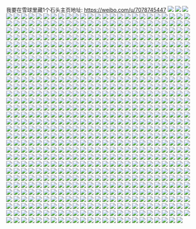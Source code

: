 我要在雪球里藏1个石头主页地址: https://weibo.com/u/7078745447 
![](https://wx4.sinaimg.cn/mw2000/007J3H3Fgy1h8yrvw733pj31sc2dskjm.jpg) 
![](https://wx4.sinaimg.cn/mw2000/007J3H3Fgy1h8yrs19e0zj32dc35sb2e.jpg) 
![](https://wx4.sinaimg.cn/mw2000/007J3H3Fgy1h8yrwbn3plj32dc35se87.jpg) 
![](https://wx4.sinaimg.cn/mw2000/007J3H3Fgy1h8yrrc5613j32dc35su0z.jpg) 
![](https://wx4.sinaimg.cn/mw2000/007J3H3Fgy1h8yrrirxsfj32dc35s4qt.jpg) 
![](https://wx4.sinaimg.cn/mw2000/007J3H3Fgy1h8yrs73zrrj32dc35re84.jpg) 
![](https://wx4.sinaimg.cn/mw2000/007J3H3Fgy1h8yrrqns0oj32dc35s7wn.jpg) 
![](https://wx4.sinaimg.cn/mw2000/007J3H3Fgy1h8yrw4fjinj32dc35sb2e.jpg) 
![](https://wx4.sinaimg.cn/mw2000/007J3H3Fgy1h8yrwkurgyj32dc35se85.jpg) 
![](https://wx4.sinaimg.cn/mw2000/007J3H3Fgy1h8x9v9l5jpj31rp34wb2c.jpg) 
![](https://wx4.sinaimg.cn/mw2000/007J3H3Fgy1h8x9vvjo47j32dc35sx6s.jpg) 
![](https://wx4.sinaimg.cn/mw2000/007J3H3Fgy1h8x9vf300lj31q72bnkjl.jpg) 
![](https://wx4.sinaimg.cn/mw2000/007J3H3Fgy1h8x9xao65rj324z2zs4qp.jpg) 
![](https://wx4.sinaimg.cn/mw2000/007J3H3Fgy1h8x9vz8ubhj30uf14kk2e.jpg) 
![](https://wx4.sinaimg.cn/mw2000/007J3H3Fgy1h8x9vd8eb6j32cl35shdv.jpg) 
![](https://wx4.sinaimg.cn/mw2000/007J3H3Fgy1h8x9vwz30hj31el0sg119.jpg) 
![](https://wx4.sinaimg.cn/mw2000/007J3H3Fgy1h8x9v2t6wsj32dc35su10.jpg) 
![](https://wx4.sinaimg.cn/mw2000/007J3H3Fgy1h8x9um4eytj32c0340e82.jpg) 
![](https://wx4.sinaimg.cn/mw2000/007J3H3Fgy1h8x9w73cquj38f02xbkjs.jpg) 
![](https://wx4.sinaimg.cn/mw2000/007J3H3Fgy1h8wpdd60h9j30uz0n7doa.jpg) 
![](https://wx4.sinaimg.cn/mw2000/007J3H3Fgy1h8t9bgrk15j30ka0sg7bn.jpg) 
![](https://wx4.sinaimg.cn/mw2000/007J3H3Fgy1h8qym4ysikj32c033z4qq.jpg) 
![](https://wx4.sinaimg.cn/mw2000/007J3H3Fgy1h8qyriq6a5j32cw1rob29.jpg) 
![](https://wx4.sinaimg.cn/mw2000/007J3H3Fgy1h8qyn82g2jj33402c0kjm.jpg) 
![](https://wx4.sinaimg.cn/mw2000/007J3H3Fgy1h8qyq0amgoj32c03407wj.jpg) 
![](https://wx4.sinaimg.cn/mw2000/007J3H3Fgy1h8qgf8464uj31400u0n5q.jpg) 
![](https://wx4.sinaimg.cn/mw2000/007J3H3Fgy1h8pop0fgprj30u0140gsk.jpg) 
![](https://wx4.sinaimg.cn/mw2000/007J3H3Fgy1h8popu9ui3j308k07ddfy.jpg) 
![](https://wx4.sinaimg.cn/mw2000/007J3H3Fgy1h8mhwvyjwnj32ck34q4qr.jpg) 
![](https://wx4.sinaimg.cn/mw2000/007J3H3Fgy1h8mhx7plxdj32c0340e84.jpg) 
![](https://wx4.sinaimg.cn/mw2000/007J3H3Fgy1h8mhwxk43vj31q12aq4qq.jpg) 
![](https://wx4.sinaimg.cn/mw2000/007J3H3Fgy1h8mhxysqksj311c1ds7ni.jpg) 
![](https://wx4.sinaimg.cn/mw2000/007J3H3Fgy1h8mhx32fdrj32c03401l0.jpg) 
![](https://wx4.sinaimg.cn/mw2000/007J3H3Fgy1h8mhxx4u3oj32dc1u9u0y.jpg) 
![](https://wx4.sinaimg.cn/mw2000/007J3H3Fgy1h8mhxdtwwjj31sc2dshdt.jpg) 
![](https://wx4.sinaimg.cn/mw2000/007J3H3Fgy1h8mhxxqr5cj30mz0uotej.jpg) 
![](https://wx4.sinaimg.cn/mw2000/007J3H3Fgy1h8mhxu8x70j32dc1oyx6p.jpg) 
![](https://wx4.sinaimg.cn/mw2000/007J3H3Fgy1h8mhxztbjuj32c0340u0x.jpg) 
![](https://wx4.sinaimg.cn/mw2000/007J3H3Fgy1h8mhy3eh1oj32c02eub2a.jpg) 
![](https://wx4.sinaimg.cn/mw2000/007J3H3Fgy1h8mhxkomglj32c0340b2b.jpg) 
![](https://wx4.sinaimg.cn/mw2000/007J3H3Fgy1h8mhy20ybmj32c0340hdu.jpg) 
![](https://wx4.sinaimg.cn/mw2000/007J3H3Fgy1h8mhxskzw3j32c03407wl.jpg) 
![](https://wx4.sinaimg.cn/mw2000/007J3H3Fgy1h8mhy0fhy0j30to0ui4bz.jpg) 
![](https://wx4.sinaimg.cn/mw2000/007J3H3Fgy1h8mhwub5c8j30t00lrwib.jpg) 
![](https://wx4.sinaimg.cn/mw2000/007J3H3Fgy1h8mi035xboj33402ncu15.jpg) 
![](https://wx4.sinaimg.cn/mw2000/007J3H3Fgy1h8mi04isg3j30tu0mdnap.jpg) 
![](https://wx4.sinaimg.cn/mw2000/007J3H3Fgy1h8fihofeckj30sg3zxka5.jpg) 
![](https://wx4.sinaimg.cn/mw2000/007J3H3Fgy1h8fihp6j6jj30sg3jxtqd.jpg) 
![](https://wx4.sinaimg.cn/mw2000/007J3H3Fgy1h8fihq2yzxj30sg3zx7ox.jpg) 
![](https://wx4.sinaimg.cn/mw2000/007J3H3Fgy1h8fihqp2zfj30sg3zxngq.jpg) 
![](https://wx4.sinaimg.cn/mw2000/007J3H3Fgy1h8fihrdg1mj30sg3zxars.jpg) 
![](https://wx4.sinaimg.cn/mw2000/007J3H3Fgy1h8fihrzsi1j30sg3zx7nt.jpg) 
![](https://wx4.sinaimg.cn/mw2000/007J3H3Fgy1h8fihsmnq2j30sg3zx7m8.jpg) 
![](https://wx4.sinaimg.cn/mw2000/007J3H3Fgy1h8fihtb8j6j30sg3zx4ex.jpg) 
![](https://wx4.sinaimg.cn/mw2000/007J3H3Fgy1h8fihu35x0j30sg3zx7ls.jpg) 
![](https://wx4.sinaimg.cn/mw2000/007J3H3Fgy1h8fihv4t4mj30sg3zxkaw.jpg) 
![](https://wx4.sinaimg.cn/mw2000/007J3H3Fgy1h8fihwj4xrj30sg3zxqm7.jpg) 
![](https://wx4.sinaimg.cn/mw2000/007J3H3Fgy1h8fihno1zoj30sg3ojk6t.jpg) 
![](https://wx4.sinaimg.cn/mw2000/007J3H3Fgy1h8fihx6wyfj30sg3zxdxg.jpg) 
![](https://wx4.sinaimg.cn/mw2000/007J3H3Fgy1h8fihy0n9kj30sg3zxwy9.jpg) 
![](https://wx4.sinaimg.cn/mw2000/007J3H3Fgy1h8fihyliobj30sg3jx4fn.jpg) 
![](https://wx4.sinaimg.cn/mw2000/007J3H3Fgy1h88hpzaw0lj31460u0ajh.jpg) 
![](https://wx4.sinaimg.cn/mw2000/007J3H3Fgy1h88hq2bc1uj313g0u00yd.jpg) 
![](https://wx4.sinaimg.cn/mw2000/007J3H3Fgy1h88hpzt2urj31410u00wf.jpg) 
![](https://wx4.sinaimg.cn/mw2000/007J3H3Fgy1h88hq1i2ilj31400u0n43.jpg) 
![](https://wx4.sinaimg.cn/mw2000/007J3H3Fgy1h88hpyhjbkj30u0140n2y.jpg) 
![](https://wx4.sinaimg.cn/mw2000/007J3H3Fgy1h88hq0ps3bj30u0140ajb.jpg) 
![](https://wx4.sinaimg.cn/mw2000/007J3H3Fgy1h88hq1yexmj30u0140gu4.jpg) 
![](https://wx4.sinaimg.cn/mw2000/007J3H3Fgy1h88hq2si2vj30u00u07a8.jpg) 
![](https://wx4.sinaimg.cn/mw2000/007J3H3Fgy1h88hq3np1bj30iw0qgju0.jpg) 
![](https://wx4.sinaimg.cn/mw2000/007J3H3Fgy1h88hq4pwmyj31400u0qd1.jpg) 
![](https://wx4.sinaimg.cn/mw2000/007J3H3Fgy1h88hq8jnefj30u0142gr2.jpg) 
![](https://wx4.sinaimg.cn/mw2000/007J3H3Fgy1h88hq15a88j30u00u8afz.jpg) 
![](https://wx4.sinaimg.cn/mw2000/007J3H3Fgy1h85uuavx63j30n00gfaen.jpg) 
![](https://wx4.sinaimg.cn/mw2000/007J3H3Fgy1h85uuef20pj30u4145wpp.jpg) 
![](https://wx4.sinaimg.cn/mw2000/007J3H3Fgy1h85uwbtvuxj30n01dstlc.jpg) 
![](https://wx4.sinaimg.cn/mw2000/007J3H3Fgy1h7zcjbuq2dj31400u0k1w.jpg) 
![](https://wx4.sinaimg.cn/mw2000/007J3H3Fgy1h7zcjcka53j31400u07e8.jpg) 
![](https://wx4.sinaimg.cn/mw2000/007J3H3Fgy1h7zcj61wbkj31400u0k26.jpg) 
![](https://wx4.sinaimg.cn/mw2000/007J3H3Fgy1h7zcojwusqj31400u0doq.jpg) 
![](https://wx4.sinaimg.cn/mw2000/007J3H3Fgy1h7zcj8ktb3j31400u0gwc.jpg) 
![](https://wx4.sinaimg.cn/mw2000/007J3H3Fgy1h7zcj4na8ej31400u0k25.jpg) 
![](https://wx4.sinaimg.cn/mw2000/007J3H3Fgy1h7zcjb4238j31400u0tif.jpg) 
![](https://wx4.sinaimg.cn/mw2000/007J3H3Fgy1h7zcja1aa9j31400u0dse.jpg) 
![](https://wx4.sinaimg.cn/mw2000/007J3H3Fgy1h7zcj7bjftj31400u0qdd.jpg) 
![](https://wx4.sinaimg.cn/mw2000/007J3H3Fgy1h7vqooyydfj30d90d7dg8.jpg) 
![](https://wx4.sinaimg.cn/mw2000/007J3H3Fgy1h7vqonh25ij30f50f4jrs.jpg) 
![](https://wx4.sinaimg.cn/mw2000/007J3H3Fgy1h7schmz1nuj30an0aowep.jpg) 
![](https://wx4.sinaimg.cn/mw2000/007J3H3Fgy1h7p01le6ovj30j60ibjsb.jpg) 
![](https://wx4.sinaimg.cn/mw2000/007J3H3Fgy1h7p01kzh3yj30j60ledgv.jpg) 
![](https://wx4.sinaimg.cn/mw2000/007J3H3Fgy1h7nky36e8bj3340280npe.jpg) 
![](https://wx4.sinaimg.cn/mw2000/007J3H3Fgy1h7nkvtgqizj31fz20re81.jpg) 
![](https://wx4.sinaimg.cn/mw2000/007J3H3Fgy1h7nkvz511tj32vc21tnpe.jpg) 
![](https://wx4.sinaimg.cn/mw2000/007J3H3Fgy1h7nkvssdv0j31431k4h9q.jpg) 
![](https://wx4.sinaimg.cn/mw2000/007J3H3Fgy1h7nkvv74ooj3280340u0y.jpg) 
![](https://wx4.sinaimg.cn/mw2000/007J3H3Fgy1h7nkw3n5knj32803404qr.jpg) 
![](https://wx4.sinaimg.cn/mw2000/007J3H3Fgy1h7nkw0iqp5j3340280npe.jpg) 
![](https://wx4.sinaimg.cn/mw2000/007J3H3Fgy1h7m1e2fl63j30jg0jgjsf.jpg) 
![](https://wx4.sinaimg.cn/mw2000/007J3H3Fgy1h7gwi238ltj32c0340x6p.jpg) 
![](https://wx4.sinaimg.cn/mw2000/007J3H3Fgy1h7gwi2w291j32c0340u0x.jpg) 
![](https://wx4.sinaimg.cn/mw2000/007J3H3Fgy1h7gwi425k7j32c03404qq.jpg) 
![](https://wx4.sinaimg.cn/mw2000/007J3H3Fgy1h7gwi7os4vj324l2u4qv6.jpg) 
![](https://wx4.sinaimg.cn/mw2000/007J3H3Fgy1h7gwi11sd6j31sc2dshdt.jpg) 
![](https://wx4.sinaimg.cn/mw2000/007J3H3Fgy1h7gwif1wphj31sc2dsb29.jpg) 
![](https://wx4.sinaimg.cn/mw2000/007J3H3Fgy1h7gwi9zux0j31sc2dsb2a.jpg) 
![](https://wx4.sinaimg.cn/mw2000/007J3H3Fgy1h7gwie4h8tj31sc2dskjl.jpg) 
![](https://wx4.sinaimg.cn/mw2000/007J3H3Fgy1h7gwibjjc3j30t9131acm.jpg) 
![](https://wx4.sinaimg.cn/mw2000/007J3H3Fgy1h7gwkpn6dsj30j50pidk2.jpg) 
![](https://wx4.sinaimg.cn/mw2000/007J3H3Fgy1h7ea5ihpmwj30j60gr40w.jpg) 
![](https://wx4.sinaimg.cn/mw2000/007J3H3Fgy1h7ea5j73mkj30go0got9z.jpg) 
![](https://wx4.sinaimg.cn/mw2000/007J3H3Fgy1h7ea5iw8e6j30go0fpdih.jpg) 
![](https://wx4.sinaimg.cn/mw2000/007J3H3Fgy1h79w3v3zhrj31sc2dsnpd.jpg) 
![](https://wx4.sinaimg.cn/mw2000/007J3H3Fgy1h79w3w32mij31n826ye81.jpg) 
![](https://wx4.sinaimg.cn/mw2000/007J3H3Fgy1h79w3wxqz5j31sc2dshdt.jpg) 
![](https://wx4.sinaimg.cn/mw2000/007J3H3Fgy1h79w3xnio4j31sc2dse81.jpg) 
![](https://wx4.sinaimg.cn/mw2000/007J3H3Fgy1h75alj19yyj31dr1wqhdt.jpg) 
![](https://wx4.sinaimg.cn/mw2000/007J3H3Fgy1h758osvgkgj316o1kwwuo.jpg) 
![](https://wx4.sinaimg.cn/mw2000/007J3H3Fgy1h75bcxngnwj316o1kw1kx.jpg) 
![](https://wx4.sinaimg.cn/mw2000/007J3H3Fgy1h75ali0kvlj30mz0h83yw.jpg) 
![](https://wx4.sinaimg.cn/mw2000/007J3H3Fgy1h75bd1nk26j31sc2drdvv.jpg) 
![](https://wx4.sinaimg.cn/mw2000/007J3H3Fgy1h75bcvspq4j31mh25zu0x.jpg) 
![](https://wx4.sinaimg.cn/mw2000/007J3H3Fgy1h75bd5m7h5j31nv27tth2.jpg) 
![](https://wx4.sinaimg.cn/mw2000/007J3H3Fgy1h75e9mzwrkj31ir24n7wh.jpg) 
![](https://wx4.sinaimg.cn/mw2000/007J3H3Fgy1h75bm13pboj31sc2dse81.jpg) 
![](https://wx4.sinaimg.cn/mw2000/007J3H3Fgy1h73hhtw0p7j30n01dsu0m.jpg) 
![](https://wx4.sinaimg.cn/mw2000/007J3H3Fgy1h73hhrv6b8j30n01ds7vg.jpg) 
![](https://wx4.sinaimg.cn/mw2000/007J3H3Fgy1h73hhujejsj30n00myaej.jpg) 
![](https://wx4.sinaimg.cn/mw2000/007J3H3Fgy1h72ux764xqj30bb0bbwff.jpg) 
![](https://wx4.sinaimg.cn/mw2000/007J3H3Fgy1h72ux7klhbj30sg0sgdk1.jpg) 
![](https://wx4.sinaimg.cn/mw2000/007J3H3Fgy1h72ux6l76uj32ds1scb29.jpg) 
![](https://wx4.sinaimg.cn/mw2000/007J3H3Fgy1h72ux7yvvqj30cn0cm0ti.jpg) 
![](https://wx4.sinaimg.cn/mw2000/007J3H3Fgy1h72mx3w81qj30u014076k.jpg) 
![](https://wx4.sinaimg.cn/mw2000/007J3H3Fgy1h6y7d2owzvj30tw0twwr1.jpg) 
![](https://wx4.sinaimg.cn/mw2000/007J3H3Fgy1h6y7d1yoltj30tw0twwre.jpg) 
![](https://wx4.sinaimg.cn/mw2000/007J3H3Fgy1h6y7d3etgqj30w50w5nbv.jpg) 
![](https://wx4.sinaimg.cn/mw2000/007J3H3Fgy1h6y7d46vcij30w50w5qh5.jpg) 
![](https://wx4.sinaimg.cn/mw2000/007J3H3Fgy1h6y7d4r1tgj30tw0tw7ff.jpg) 
![](https://wx4.sinaimg.cn/mw2000/007J3H3Fgy1h6y7d5gdysj30w60w6k5g.jpg) 
![](https://wx4.sinaimg.cn/mw2000/007J3H3Fgy1h6y7d5xqhlj30cp0cp40m.jpg) 
![](https://wx4.sinaimg.cn/mw2000/007J3H3Fgy1h6y7d6k9x0j30tw0twqdc.jpg) 
![](https://wx4.sinaimg.cn/mw2000/007J3H3Fgy1h6y7d743nej30tu0tu11h.jpg) 
![](https://wx4.sinaimg.cn/mw2000/007J3H3Fgy1h6uqz1akycj30ga0msn15.jpg) 
![](https://wx4.sinaimg.cn/mw2000/007J3H3Fgy1h6ur5axvkpj30n01bmael.jpg) 
![](https://wx4.sinaimg.cn/mw2000/007J3H3Fgy1h6ur4c9l7pj30mz17e414.jpg) 
![](https://wx4.sinaimg.cn/mw2000/007J3H3Fgy1h6urab6i55j30u01hcgml.jpg) 
![](https://wx4.sinaimg.cn/mw2000/007J3H3Fgy1h6ur2jnvowj31sc2dsb29.jpg) 
![](https://wx4.sinaimg.cn/mw2000/007J3H3Fgy1h6p85b2w74j30j60j60w4.jpg) 
![](https://wx4.sinaimg.cn/mw2000/007J3H3Fgy1h6631c2d4ij30n01ds1kx.jpg) 
![](https://wx4.sinaimg.cn/mw2000/007J3H3Fgy1h6631dr6kej30n01ds1kx.jpg) 
![](https://wx4.sinaimg.cn/mw2000/007J3H3Fgy1h6631fjkf7j30n01ds1kx.jpg) 
![](https://wx4.sinaimg.cn/mw2000/007J3H3Fgy1h6631huq34j30n01ds1kx.jpg) 
![](https://wx4.sinaimg.cn/mw2000/007J3H3Fgy1h6631jhklhj30n01ds1kx.jpg) 
![](https://wx4.sinaimg.cn/mw2000/007J3H3Fgy1h6631l3244j30n01ds1kx.jpg) 
![](https://wx4.sinaimg.cn/mw2000/007J3H3Fgy1h6631mj5oij30n01ds1kx.jpg) 
![](https://wx4.sinaimg.cn/mw2000/007J3H3Fgy1h6631p0rb8j30n01ds1kx.jpg) 
![](https://wx4.sinaimg.cn/mw2000/007J3H3Fgy1h6631qlc0dj30n01ds1kx.jpg) 
![](https://wx4.sinaimg.cn/mw2000/007J3H3Fgy1h6631s2g0rj30n01ds1kx.jpg) 
![](https://wx4.sinaimg.cn/mw2000/007J3H3Fgy1h6631tewb8j30n01ds1kx.jpg) 
![](https://wx4.sinaimg.cn/mw2000/007J3H3Fgy1h6631vpxhyj30n01ds1kx.jpg) 
![](https://wx4.sinaimg.cn/mw2000/007J3H3Fgy1h6631xn523j30n01ds1kx.jpg) 
![](https://wx4.sinaimg.cn/mw2000/007J3H3Fgy1h6631z3v1zj30n01ds1kx.jpg) 
![](https://wx4.sinaimg.cn/mw2000/007J3H3Fgy1h66320ocfzj30n01dsx63.jpg) 
![](https://wx4.sinaimg.cn/mw2000/007J3H3Fgy1h66322mfftj30n01ds1kx.jpg) 
![](https://wx4.sinaimg.cn/mw2000/007J3H3Fgy1h5o033t0tij3340340u15.jpg) 
![](https://wx4.sinaimg.cn/mw2000/007J3H3Fgy1h5o039xmdzj33403404qv.jpg) 
![](https://wx4.sinaimg.cn/mw2000/007J3H3Fgy1h5mgw8myacj30kg0hujsr.jpg) 
![](https://wx4.sinaimg.cn/mw2000/007J3H3Fgy1h5kdddr0grj30u00u00y3.jpg) 
![](https://wx4.sinaimg.cn/mw2000/007J3H3Fgy1h5kdde8w91j30u00u00wo.jpg) 
![](https://wx4.sinaimg.cn/mw2000/007J3H3Fgy1h5kdh9rrnyj30u00u0qc7.jpg) 
![](https://wx4.sinaimg.cn/mw2000/007J3H3Fgy1h5kddd4scsj30u00u0grq.jpg) 
![](https://wx4.sinaimg.cn/mw2000/007J3H3Fgy1h5kddgawnxj30u01hcqe7.jpg) 
![](https://wx4.sinaimg.cn/mw2000/007J3H3Fgy1h5kddepmyuj30u00u0n1i.jpg) 
![](https://wx4.sinaimg.cn/mw2000/007J3H3Fgy1h5fl8w4nr6j30lf0lf44l.jpg) 
![](https://wx4.sinaimg.cn/mw2000/007J3H3Fgy1h5fl8oevcaj31kn1kne81.jpg) 
![](https://wx4.sinaimg.cn/mw2000/007J3H3Fgy1h5fl8v9ourj30kv0kvgrb.jpg) 
![](https://wx4.sinaimg.cn/mw2000/007J3H3Fgy1h5dit98g6sj30j60i9ab6.jpg) 
![](https://wx4.sinaimg.cn/mw2000/007J3H3Fgy1h5dit9ly75j30hz0hzmy1.jpg) 
![](https://wx4.sinaimg.cn/mw2000/007J3H3Fgy1h564nkslvxj32ji2ji1kz.jpg) 
![](https://wx4.sinaimg.cn/mw2000/007J3H3Fgy1h564neamk2j33402blx6q.jpg) 
![](https://wx4.sinaimg.cn/mw2000/007J3H3Fgy1h52tuqeym7j320w20wx6p.jpg) 
![](https://wx4.sinaimg.cn/mw2000/007J3H3Fgy1h52tuqupttj30j60j6q3h.jpg) 
![](https://wx4.sinaimg.cn/mw2000/007J3H3Fgy1h52tzf17sij32bz2by7wi.jpg) 
![](https://wx4.sinaimg.cn/mw2000/007J3H3Fgy1h4yehi12b5j30bl0blgmt.jpg) 
![](https://wx4.sinaimg.cn/mw2000/007J3H3Fgy1h4yehqjfkyj31qp1qpb2a.jpg) 
![](https://wx4.sinaimg.cn/mw2000/007J3H3Fgy1h4yehkm0vcj32c02c04qr.jpg) 
![](https://wx4.sinaimg.cn/mw2000/007J3H3Fgy1h4yehlupdqj31x11x11ky.jpg) 
![](https://wx4.sinaimg.cn/mw2000/007J3H3Fgy1h4yehsgdfnj325d25db2a.jpg) 
![](https://wx4.sinaimg.cn/mw2000/007J3H3Fgy1h4yehhf3zwj31r61r6hdu.jpg) 
![](https://wx4.sinaimg.cn/mw2000/007J3H3Fgy1h4yehitlnaj31ef1ef4qp.jpg) 
![](https://wx4.sinaimg.cn/mw2000/007J3H3Fgy1h4yehvr7zcj31yt1yt7wi.jpg) 
![](https://wx4.sinaimg.cn/mw2000/007J3H3Fgy1h4yehttt8zj30sg0sggt8.jpg) 
![](https://wx4.sinaimg.cn/mw2000/007J3H3Fgy1h4yehp30psj327l27lhdu.jpg) 
![](https://wx4.sinaimg.cn/mw2000/007J3H3Fgy1h4yei6lmt0j30ty0ty4dy.jpg) 
![](https://wx4.sinaimg.cn/mw2000/007J3H3Fgy1h4yei7lmhqj30v90v94i0.jpg) 
![](https://wx4.sinaimg.cn/mw2000/007J3H3Fgy1h4yehtbd58j30sg0sgwlf.jpg) 
![](https://wx4.sinaimg.cn/mw2000/007J3H3Fgy1h4vum7333ij3340340hdz.jpg) 
![](https://wx4.sinaimg.cn/mw2000/007J3H3Fgy1h4vummitzhj3340340e83.jpg) 
![](https://wx4.sinaimg.cn/mw2000/007J3H3Fgy1h4vulmn4fcj31ds1dshdt.jpg) 
![](https://wx4.sinaimg.cn/mw2000/007J3H3Fgy1h4vumuh61bj333z33z7wl.jpg) 
![](https://wx4.sinaimg.cn/mw2000/007J3H3Fgy1h4vumgbhorj335s2dc4qv.jpg) 
![](https://wx4.sinaimg.cn/mw2000/007J3H3Fgy1h4vulyy66lj3340340e86.jpg) 
![](https://wx4.sinaimg.cn/mw2000/007J3H3Fgy1h4vuluwfa6j3340340u12.jpg) 
![](https://wx4.sinaimg.cn/mw2000/007J3H3Fgy1h4vum8rcwpj32c52c5kjm.jpg) 
![](https://wx4.sinaimg.cn/mw2000/007J3H3Fgy1h4vumsdhwuj335s35su14.jpg) 
![](https://wx4.sinaimg.cn/mw2000/007J3H3Fgy1h4vumydoknj3340340b2c.jpg) 
![](https://wx4.sinaimg.cn/mw2000/007J3H3Fgy1h4vunqy8qnj32rn340kjo.jpg) 
![](https://wx4.sinaimg.cn/mw2000/007J3H3Fgy1h4vum1yuhnj3340340b2c.jpg) 
![](https://wx4.sinaimg.cn/mw2000/007J3H3Fgy1h4vumky9xqj3340340b2d.jpg) 
![](https://wx4.sinaimg.cn/mw2000/007J3H3Fgy1h4vumhk5suj30sg11yjzo.jpg) 
![](https://wx4.sinaimg.cn/mw2000/007J3H3Fgy1h4vulpphr0j3340340x6r.jpg) 
![](https://wx4.sinaimg.cn/mw2000/007J3H3Fgy1h4vumwklcuj3340340u10.jpg) 
![](https://wx4.sinaimg.cn/mw2000/007J3H3Fgy1h4vumj1xpij333z33zx6r.jpg) 
![](https://wx4.sinaimg.cn/mw2000/007J3H3Fgy1h4vumcpizoj335s35sqv9.jpg) 
![](https://wx4.sinaimg.cn/mw2000/007J3H3Fgy1h4jihmt3o5j30ku0ipdht.jpg) 
![](https://wx4.sinaimg.cn/mw2000/007J3H3Fgy1h4jihm6pv8j30dw0dwdg9.jpg) 
![](https://wx4.sinaimg.cn/mw2000/007J3H3Fgy1h4jb1gbd60j32c0340e85.jpg) 
![](https://wx4.sinaimg.cn/mw2000/007J3H3Fgy1h4jb1ejfdsj32c03404qs.jpg) 
![](https://wx4.sinaimg.cn/mw2000/007J3H3Fgy1h4d76vfz0vj30sg1zy48b.jpg) 
![](https://wx4.sinaimg.cn/mw2000/007J3H3Fgy1h4d7bsfybnj30sg1fq7c6.jpg) 
![](https://wx4.sinaimg.cn/mw2000/007J3H3Fgy1h4d7c9c9llj30ku0kitbk.jpg) 
![](https://wx4.sinaimg.cn/mw2000/007J3H3Fgy1h4d7c9vs7uj30j60gd0u8.jpg) 
![](https://wx4.sinaimg.cn/mw2000/007J3H3Fgy1h4d7cack3wj30j60i40u5.jpg) 
![](https://wx4.sinaimg.cn/mw2000/007J3H3Fgy1h4avy9cik5j30n034sqii.jpg) 
![](https://wx4.sinaimg.cn/mw2000/007J3H3Fgy1h4avy9w29ij30sg1vntjg.jpg) 
![](https://wx4.sinaimg.cn/mw2000/007J3H3Fgy1h4avy85m80j32c03401kz.jpg) 
![](https://wx4.sinaimg.cn/mw2000/007J3H3Fgy1h4aqe0ixo5j30u00u0q85.jpg) 
![](https://wx4.sinaimg.cn/mw2000/007J3H3Fgy1h4aqdzz4fij30df0dfq3i.jpg) 
![](https://wx4.sinaimg.cn/mw2000/007J3H3Fgy1h4a1o02ttdj3340340qve.jpg) 
![](https://wx4.sinaimg.cn/mw2000/007J3H3Fgy1h4a1o739pbj3340340qve.jpg) 
![](https://wx4.sinaimg.cn/mw2000/007J3H3Fgy1h4a1of03wcj335s35skjs.jpg) 
![](https://wx4.sinaimg.cn/mw2000/007J3H3Fgy1h4a1o9h0hwj333q33qkjq.jpg) 
![](https://wx4.sinaimg.cn/mw2000/007J3H3Fgy1h48zifqfikj3340340qv6.jpg) 
![](https://wx4.sinaimg.cn/mw2000/007J3H3Fgy1h48zid8ackj308c08cweh.jpg) 
![](https://wx4.sinaimg.cn/mw2000/007J3H3Fgy1h46l1nxzipj31oi23nwzj.jpg) 
![](https://wx4.sinaimg.cn/mw2000/007J3H3Fgy1h46l1q4ihoj30n01dsgqb.jpg) 
![](https://wx4.sinaimg.cn/mw2000/007J3H3Fgy1h46l1n11cij30sg0g1dlt.jpg) 
![](https://wx4.sinaimg.cn/mw2000/007J3H3Fgy1h46l1ooa6uj32ds1scque.jpg) 
![](https://wx4.sinaimg.cn/mw2000/007J3H3Fgy1h46lg0cd9fj33402c01ky.jpg) 
![](https://wx4.sinaimg.cn/mw2000/007J3H3Fgy1h46lfz5yjzj30n00yiwrg.jpg) 
![](https://wx4.sinaimg.cn/mw2000/007J3H3Fgy1h46lftat5ij32c02c0e82.jpg) 
![](https://wx4.sinaimg.cn/mw2000/007J3H3Fgy1h46lfumr3uj32c02c0x6p.jpg) 
![](https://wx4.sinaimg.cn/mw2000/007J3H3Fgy1h46lfx52maj326r2x1npe.jpg) 
![](https://wx4.sinaimg.cn/mw2000/007J3H3Fgy1h4547eiiwxj31lb0u0dth.jpg) 
![](https://wx4.sinaimg.cn/mw2000/007J3H3Fgy1h3ykf5xz9jj335s35s1l3.jpg) 
![](https://wx4.sinaimg.cn/mw2000/007J3H3Fgy1h3ykey5qepj335s35sqv9.jpg) 
![](https://wx4.sinaimg.cn/mw2000/007J3H3Fgy1h3ykfe38utj33402c07wl.jpg) 
![](https://wx4.sinaimg.cn/mw2000/007J3H3Fgy1h3ykfp0hogj3340340x6s.jpg) 
![](https://wx4.sinaimg.cn/mw2000/007J3H3Fgy1h3v2kg5v5lj30j60hq0ue.jpg) 
![](https://wx4.sinaimg.cn/mw2000/007J3H3Fgy1h3v2kimik0j33402xanpg.jpg) 
![](https://wx4.sinaimg.cn/mw2000/007J3H3Fgy1h3u2nko2gij30n03fudtz.jpg) 
![](https://wx4.sinaimg.cn/mw2000/007J3H3Fgy1h3u2t9lm84j30n03fx4f2.jpg) 
![](https://wx4.sinaimg.cn/mw2000/007J3H3Fgy1h3u20ok7bkj33402c0b2b.jpg) 
![](https://wx4.sinaimg.cn/mw2000/007J3H3Fgy1h3u20yv8f1j333l2c0qv8.jpg) 
![](https://wx4.sinaimg.cn/mw2000/007J3H3Fgy1h3luwg90f7j31400u0dlr.jpg) 
![](https://wx4.sinaimg.cn/mw2000/007J3H3Fgy1h3lux55u0tj30sg0rj43h.jpg) 
![](https://wx4.sinaimg.cn/mw2000/007J3H3Fgy1h3jxlhfoqzj30n00m4jsg.jpg) 
![](https://wx4.sinaimg.cn/mw2000/007J3H3Fgy1h3jxliyn8lj30n00sw76g.jpg) 
![](https://wx4.sinaimg.cn/mw2000/007J3H3Fgy1h3jxndgnk0j30eq0g6q3h.jpg) 
![](https://wx4.sinaimg.cn/mw2000/007J3H3Fgy1h3jxncpzllj308c08c3ym.jpg) 
![](https://wx4.sinaimg.cn/mw2000/007J3H3Fgy1h3iwjus9o4j30u00u078h.jpg) 
![](https://wx4.sinaimg.cn/mw2000/007J3H3Fgy1h3iwjof1swj30u00u0wia.jpg) 
![](https://wx4.sinaimg.cn/mw2000/007J3H3Fgy1h3iwjsc2mtj30u00u0gr8.jpg) 
![](https://wx4.sinaimg.cn/mw2000/007J3H3Fgy1h3iwjrs2mrj30u00u0jvy.jpg) 
![](https://wx4.sinaimg.cn/mw2000/007J3H3Fgy1h3iwjp7sv0j30u00u0n4l.jpg) 
![](https://wx4.sinaimg.cn/mw2000/007J3H3Fgy1h3iwjpzfooj30u00u044e.jpg) 
![](https://wx4.sinaimg.cn/mw2000/007J3H3Fgy1h3iwjqm14ej30u00u045g.jpg) 
![](https://wx4.sinaimg.cn/mw2000/007J3H3Fgy1h3iwjr7d1kj30u00u0wke.jpg) 
![](https://wx4.sinaimg.cn/mw2000/007J3H3Fgy1h3iwjswfmoj30u00u00y6.jpg) 
![](https://wx4.sinaimg.cn/mw2000/007J3H3Fgy1h3iwjtic73j30u00u011g.jpg) 
![](https://wx4.sinaimg.cn/mw2000/007J3H3Fgy1h3iwju4qn3j30u00u0wln.jpg) 
![](https://wx4.sinaimg.cn/mw2000/007J3H3Fgy1h3ac40zrzcj33403401l0.jpg) 
![](https://wx4.sinaimg.cn/mw2000/007J3H3Fgy1h3ac45g8lsj3340340e84.jpg) 
![](https://wx4.sinaimg.cn/mw2000/007J3H3Fgy1h3ac49ei4lj33403407wj.jpg) 
![](https://wx4.sinaimg.cn/mw2000/007J3H3Fgy1h3ac3w8782j3340340kjn.jpg) 
![](https://wx4.sinaimg.cn/mw2000/007J3H3Fgy1h39b1ae7zxj335s35sqva.jpg) 
![](https://wx4.sinaimg.cn/mw2000/007J3H3Fgy1h39b1lcjd5j3340340u0x.jpg) 
![](https://wx4.sinaimg.cn/mw2000/007J3H3Fgy1h39b1k1a7uj3340340u12.jpg) 
![](https://wx4.sinaimg.cn/mw2000/007J3H3Fgy1h39b121ia5j335s35s1l1.jpg) 
![](https://wx4.sinaimg.cn/mw2000/007J3H3Fgy1h39b1w8r09j3340340x6q.jpg) 
![](https://wx4.sinaimg.cn/mw2000/007J3H3Fgy1h39b23waamj3340340b2b.jpg) 
![](https://wx4.sinaimg.cn/mw2000/007J3H3Fgy1h39b1n39uzj31dq1dqtvq.jpg) 
![](https://wx4.sinaimg.cn/mw2000/007J3H3Fgy1h39b1qh3g9j3340340kjn.jpg) 
![](https://wx4.sinaimg.cn/mw2000/007J3H3Fgy1h39b2cknp2j327b27bu0y.jpg) 
![](https://wx4.sinaimg.cn/mw2000/007J3H3Fgy1h39b25rl36j3340340e83.jpg) 
![](https://wx4.sinaimg.cn/mw2000/007J3H3Fgy1h39b1ocbylj3340340x6q.jpg) 
![](https://wx4.sinaimg.cn/mw2000/007J3H3Fgy1h39b1cx91wj33403407wj.jpg) 
![](https://wx4.sinaimg.cn/mw2000/007J3H3Fgy1h39b1uulhqj3340340kjm.jpg) 
![](https://wx4.sinaimg.cn/mw2000/007J3H3Fgy1h39b276xelj31ds1dstqw.jpg) 
![](https://wx4.sinaimg.cn/mw2000/007J3H3Fgy1h39b1y0051j3340340npg.jpg) 
![](https://wx4.sinaimg.cn/mw2000/007J3H3Fgy1h39b2gf4v4j30n01ds4es.jpg) 
![](https://wx4.sinaimg.cn/mw2000/007J3H3Fgy1h39b28rqkjj3340340qv6.jpg) 
![](https://wx4.sinaimg.cn/mw2000/007J3H3Fgy1h39b1t51oqj3340340qv8.jpg) 
![](https://wx4.sinaimg.cn/mw2000/007J3H3Fgy1h2wqu77zm9j30n01ds477.jpg) 
![](https://wx4.sinaimg.cn/mw2000/007J3H3Fgy1h2wqu7ps3sj31hc0svjxt.jpg) 
![](https://wx4.sinaimg.cn/mw2000/007J3H3Fgy1h2u0wgcef4j3340340u0y.jpg) 
![](https://wx4.sinaimg.cn/mw2000/007J3H3Fgy1h2u0whzercj3340340x6p.jpg) 
![](https://wx4.sinaimg.cn/mw2000/007J3H3Fgy1h2u0wcm69hj3340340b2a.jpg) 
![](https://wx4.sinaimg.cn/mw2000/007J3H3Fgy1h2u0w5382yj3340340b2b.jpg) 
![](https://wx4.sinaimg.cn/mw2000/007J3H3Fgy1h2u0wapjoyj3340340b2b.jpg) 
![](https://wx4.sinaimg.cn/mw2000/007J3H3Fgy1h2u0w97dedj3340340npe.jpg) 
![](https://wx4.sinaimg.cn/mw2000/007J3H3Fgy1h2u1e19s6rj32tg2tgkjn.jpg) 
![](https://wx4.sinaimg.cn/mw2000/007J3H3Fgy1h2u1yx2bfaj32c02c01gn.jpg) 
![](https://wx4.sinaimg.cn/mw2000/007J3H3Fgy1h2u115ymsej30n01ds15b.jpg) 
![](https://wx4.sinaimg.cn/mw2000/007J3H3Fgy1h2u13yd1pqj31ds1dsng5.jpg) 
![](https://wx4.sinaimg.cn/mw2000/007J3H3Fgy1h2u13zy1ynj30n01dstnz.jpg) 
![](https://wx4.sinaimg.cn/mw2000/007J3H3Fgy1h2u0w7t8t3j33403404qq.jpg) 
![](https://wx4.sinaimg.cn/mw2000/007J3H3Fgy1h2u17e9o5ij32me2meb29.jpg) 
![](https://wx4.sinaimg.cn/mw2000/007J3H3Fgy1h2u195bxdrj30sg0sg78p.jpg) 
![](https://wx4.sinaimg.cn/mw2000/007J3H3Fgy1h2u0wjfxrij3340340qv6.jpg) 
![](https://wx4.sinaimg.cn/mw2000/007J3H3Fgy1h2u0wl1u29j319k19kh63.jpg) 
![](https://wx4.sinaimg.cn/mw2000/007J3H3Fgy1h2u0w6kpyej3340340npe.jpg) 
![](https://wx4.sinaimg.cn/mw2000/007J3H3Fgy1h2u0w1xv39j3340340x6q.jpg) 
![](https://wx4.sinaimg.cn/mw2000/007J3H3Fgy1h2txe7omt9j30sg0sgjsn.jpg) 
![](https://wx4.sinaimg.cn/mw2000/007J3H3Fgy1h2txe89548j30n00m0jti.jpg) 
![](https://wx4.sinaimg.cn/mw2000/007J3H3Fgy1h2pp07bx4zj301t01t742.jpg) 
![](https://wx4.sinaimg.cn/mw2000/007J3H3Fgy1h2f7nj7zr6j32dc35skjp.jpg) 
![](https://wx4.sinaimg.cn/mw2000/007J3H3Fgy1h2f7n63m6kj30n00n0adq.jpg) 
![](https://wx4.sinaimg.cn/mw2000/007J3H3Fgy1h2f7n2ai7fj33402c0e83.jpg) 
![](https://wx4.sinaimg.cn/mw2000/007J3H3Fgy1h2f7nb386tj32c02c0e82.jpg) 
![](https://wx4.sinaimg.cn/mw2000/007J3H3Fgy1h2f7myije4j335s35s1l1.jpg) 
![](https://wx4.sinaimg.cn/mw2000/007J3H3Fgy1h2f7ncl4itj33402c07wj.jpg) 
![](https://wx4.sinaimg.cn/mw2000/007J3H3Fgy1h2f7n6mwesj30sg0sgdmw.jpg) 
![](https://wx4.sinaimg.cn/mw2000/007J3H3Fgy1h2f7oq5eoij32bz2bzb2a.jpg) 
![](https://wx4.sinaimg.cn/mw2000/007J3H3Fgy1h2f7ndn5w5j32bz2bzqv5.jpg) 
![](https://wx4.sinaimg.cn/mw2000/007J3H3Fgy1h2f7n0ssutj30n01dsdne.jpg) 
![](https://wx4.sinaimg.cn/mw2000/007J3H3Fgy1h2f7n73y1yj30n01dsamz.jpg) 
![](https://wx4.sinaimg.cn/mw2000/007J3H3Fgy1h2f7n7hp7uj30n01dsn0t.jpg) 
![](https://wx4.sinaimg.cn/mw2000/007J3H3Fgy1h2f7n5f8gcj335s2dcb2b.jpg) 
![](https://wx4.sinaimg.cn/mw2000/007J3H3Fgy1h2f7n9744oj32c02c0e82.jpg) 
![](https://wx4.sinaimg.cn/mw2000/007J3H3Fgy1h2f7n87dxej32bz2bzb29.jpg) 
![](https://wx4.sinaimg.cn/mw2000/007J3H3Fgy1h2f7mzdq1hj30mz0rkdmp.jpg) 
![](https://wx4.sinaimg.cn/mw2000/007J3H3Fgy1h2cq36yw1oj30il0dyta3.jpg) 
![](https://wx4.sinaimg.cn/mw2000/007J3H3Fgy1h2cq36f5jnj30j60j6dhb.jpg) 
![](https://wx4.sinaimg.cn/mw2000/007J3H3Fgy1h2040r9e9fj33402c0hdu.jpg) 
![](https://wx4.sinaimg.cn/mw2000/007J3H3Fgy1h2040sek0gj31ba0zgka2.jpg) 
![](https://wx4.sinaimg.cn/mw2000/007J3H3Fgy1h2040tp9yoj32c02c0hdu.jpg) 
![](https://wx4.sinaimg.cn/mw2000/007J3H3Fgy1h2040p211qj32c0340qv6.jpg) 
![](https://wx4.sinaimg.cn/mw2000/007J3H3Fgy1h2040ud6ryj30mz0n0dl8.jpg) 
![](https://wx4.sinaimg.cn/mw2000/007J3H3Fgy1h2040x9299j329o1p9x6p.jpg) 
![](https://wx4.sinaimg.cn/mw2000/007J3H3Fgy1h2040q9om8j3140140x2g.jpg) 
![](https://wx4.sinaimg.cn/mw2000/007J3H3Fgy1h2040npr8cj33402c01kz.jpg) 
![](https://wx4.sinaimg.cn/mw2000/007J3H3Fgy1h2040mbajqj30mn1417an.jpg) 
![](https://wx4.sinaimg.cn/mw2000/007J3H3Fgy1h2040yexglj31ba0zgtuz.jpg) 
![](https://wx4.sinaimg.cn/mw2000/007J3H3Fgy1h2043qausfj30n01ds10o.jpg) 
![](https://wx4.sinaimg.cn/mw2000/007J3H3Fgy1h2040zsz2hj30n01dstjj.jpg) 
![](https://wx4.sinaimg.cn/mw2000/007J3H3Fgy1h2040z3hacj30zg0nrwtx.jpg) 
![](https://wx4.sinaimg.cn/mw2000/007J3H3Fgy1h2040lt24rj329i1p4kjl.jpg) 
![](https://wx4.sinaimg.cn/mw2000/007J3H3Fgy1h1qxp57f9zj30n01dsqu9.jpg) 
![](https://wx4.sinaimg.cn/mw2000/007J3H3Fgy1h1gmw2u89dj312s0tgn6z.jpg) 
![](https://wx4.sinaimg.cn/mw2000/007J3H3Fgy1h1gmwe3dhlj335s2dcu0y.jpg) 
![](https://wx4.sinaimg.cn/mw2000/007J3H3Fgy1h1gmw7cxxkj335s2dce82.jpg) 
![](https://wx4.sinaimg.cn/mw2000/007J3H3Fgy1h1gmw25ysfj335s2dckjm.jpg) 
![](https://wx4.sinaimg.cn/mw2000/007J3H3Fgy1h1gmwaafghj335s2dcb2a.jpg) 
![](https://wx4.sinaimg.cn/mw2000/007J3H3Fgy1h1gmwevzfpj30jr0d4gni.jpg) 
![](https://wx4.sinaimg.cn/mw2000/007J3H3Fgy1h1d7cq39n7j30ah0an756.jpg) 
![](https://wx4.sinaimg.cn/mw2000/007J3H3Fgy1h1d7cpphvij30j60io3zs.jpg) 
![](https://wx4.sinaimg.cn/mw2000/007J3H3Fgy1h1790u8mtzj30sg5eh1kx.jpg) 
![](https://wx4.sinaimg.cn/mw2000/007J3H3Fgy1h1790t4or9j30n01dsdke.jpg) 
![](https://wx4.sinaimg.cn/mw2000/007J3H3Fgy1h179100dk9j30kn0pt0uw.jpg) 
![](https://wx4.sinaimg.cn/mw2000/007J3H3Fgy1h1790w7khcj30gj0cm75i.jpg) 
![](https://wx4.sinaimg.cn/mw2000/007J3H3Fgy1h1790qy5lej30z30u0jxi.jpg) 
![](https://wx4.sinaimg.cn/mw2000/007J3H3Fgy1h0y32vkmqaj33402c07wk.jpg) 
![](https://wx4.sinaimg.cn/mw2000/007J3H3Fgy1h0y32x0clgj33402c0x6q.jpg) 
![](https://wx4.sinaimg.cn/mw2000/007J3H3Fgy1h0y32zbomzj33402c0e85.jpg) 
![](https://wx4.sinaimg.cn/mw2000/007J3H3Fgy1h0y33eu943j33402c0x6t.jpg) 
![](https://wx4.sinaimg.cn/mw2000/007J3H3Fgy1h0y339mog1j335s2dc4qu.jpg) 
![](https://wx4.sinaimg.cn/mw2000/007J3H3Fgy1h0y335hb59j33402c0b2a.jpg) 
![](https://wx4.sinaimg.cn/mw2000/007J3H3Fgy1h0y33atm3fj33402c0u0y.jpg) 
![](https://wx4.sinaimg.cn/mw2000/007J3H3Fgy1h0y33c7avej3340227x6q.jpg) 
![](https://wx4.sinaimg.cn/mw2000/007J3H3Fgy1h0y33gasqbj33402c0x6q.jpg) 
![](https://wx4.sinaimg.cn/mw2000/007J3H3Fgy1h0y334d0kmj33402c0qv7.jpg) 
![](https://wx4.sinaimg.cn/mw2000/007J3H3Fgy1h0y33junkoj335s2dc4qr.jpg) 
![](https://wx4.sinaimg.cn/mw2000/007J3H3Fgy1h0y33le3qjj33402c01ky.jpg) 
![](https://wx4.sinaimg.cn/mw2000/007J3H3Fgy1h0y33o2ymhj33402c0kjm.jpg) 
![](https://wx4.sinaimg.cn/mw2000/007J3H3Fgy1h0y33mlelwj325h2z7npe.jpg) 
![](https://wx4.sinaimg.cn/mw2000/007J3H3Fgy1h0y33unclqj33402c07wi.jpg) 
![](https://wx4.sinaimg.cn/mw2000/007J3H3Fgy1h0y33whbbsj32c0340e83.jpg) 
![](https://wx4.sinaimg.cn/mw2000/007J3H3Fgy1h0y33t24faj335s2dc7wl.jpg) 
![](https://wx4.sinaimg.cn/mw2000/007J3H3Fgy1h0tho9ze2jj32182jjqut.jpg) 
![](https://wx4.sinaimg.cn/mw2000/007J3H3Fgy1h0tho9a0icj31pr2ls1kx.jpg) 
![](https://wx4.sinaimg.cn/mw2000/007J3H3Fgy1h0thwzmycmj31r02bze81.jpg) 
![](https://wx4.sinaimg.cn/mw2000/007J3H3Fgy1h0tihp7cimj32ds1scx6p.jpg) 
![](https://wx4.sinaimg.cn/mw2000/007J3H3Fgy1h0rqkfnoodj30oy0g5wjm.jpg) 
![](https://wx4.sinaimg.cn/mw2000/007J3H3Fgy1h0rqhbpbd6j30n00g4406.jpg) 
![](https://wx4.sinaimg.cn/mw2000/007J3H3Fgy1h0rqha31ffj30c80b5gln.jpg) 
![](https://wx4.sinaimg.cn/mw2000/007J3H3Fgy1h0pywcj7q7j30n02abwlm.jpg) 
![](https://wx4.sinaimg.cn/mw2000/007J3H3Fgy1h0pyqrruhrj30n01dstd4.jpg) 
![](https://wx4.sinaimg.cn/mw2000/007J3H3Fgy1h0pyqss56fj30sg5si4cz.jpg) 
![](https://wx4.sinaimg.cn/mw2000/007J3H3Fgy1h0pyqt9sdjj30n00mwtb0.jpg) 
![](https://wx4.sinaimg.cn/mw2000/007J3H3Fgy1h0mk29xvqcj31400u0jxg.jpg) 
![](https://wx4.sinaimg.cn/mw2000/007J3H3Fgy1h0mk2abqvgj31910u0qdr.jpg) 
![](https://wx4.sinaimg.cn/mw2000/007J3H3Fgy1h0mk2ardy1j30u0140q99.jpg) 
![](https://wx4.sinaimg.cn/mw2000/007J3H3Fgy1h0mk2b4fwkj30u0140dmg.jpg) 
![](https://wx4.sinaimg.cn/mw2000/007J3H3Fgy1h0mk2bwvugj30n01dsgqv.jpg) 
![](https://wx4.sinaimg.cn/mw2000/007J3H3Fgy1h0k5g6sc6yj31400u0n4h.jpg) 
![](https://wx4.sinaimg.cn/mw2000/007J3H3Fgy1h0k5g6b2twj31400u0wl9.jpg) 
![](https://wx4.sinaimg.cn/mw2000/007J3H3Fgy1h0k5g7a2h8j313w0txqcf.jpg) 
![](https://wx4.sinaimg.cn/mw2000/007J3H3Fgy1h0k5fuejdrj313y0u0gre.jpg) 
![](https://wx4.sinaimg.cn/mw2000/007J3H3Fgy1h0hak1n7adj30n00n0402.jpg) 
![](https://wx4.sinaimg.cn/mw2000/007J3H3Fgy1h0hak198izj30u00zhgt3.jpg) 
![](https://wx4.sinaimg.cn/mw2000/007J3H3Fgy1h0hak231bqj30j60j6wg4.jpg) 
![](https://wx4.sinaimg.cn/mw2000/007J3H3Fgy1h0by6ug1tbj30u00u0gqs.jpg) 
![](https://wx4.sinaimg.cn/mw2000/007J3H3Fgy1h0by6utdq4j30dw0dwt99.jpg) 
![](https://wx4.sinaimg.cn/mw2000/007J3H3Fgy1h0az33lvgyj30j60j6q41.jpg) 
![](https://wx4.sinaimg.cn/mw2000/007J3H3Fgy1h0ammfnmcqj30n00fo3zj.jpg) 
![](https://wx4.sinaimg.cn/mw2000/007J3H3Fgy1h0amnb7dy9j30j60kj3zd.jpg) 
![](https://wx4.sinaimg.cn/mw2000/007J3H3Fgy1h0amnao4r6j30j60j6jse.jpg) 
![](https://wx4.sinaimg.cn/mw2000/007J3H3Fgy1h08fnc52u8j31400u0gui.jpg) 
![](https://wx4.sinaimg.cn/mw2000/007J3H3Fgy1h08fir7t83j30u0140grz.jpg) 
![](https://wx4.sinaimg.cn/mw2000/007J3H3Fgy1h08firmwbvj31400u0qc9.jpg) 
![](https://wx4.sinaimg.cn/mw2000/007J3H3Fgy1h08fis6bc0j31400u0ti3.jpg) 
![](https://wx4.sinaimg.cn/mw2000/007J3H3Fgy1h08fiw9e1mj31400u0ds2.jpg) 
![](https://wx4.sinaimg.cn/mw2000/007J3H3Fgy1h08fivf9s5j31400u0gsq.jpg) 
![](https://wx4.sinaimg.cn/mw2000/007J3H3Fgy1h08fisnb6cj31400u0k1b.jpg) 
![](https://wx4.sinaimg.cn/mw2000/007J3H3Fgy1h08fjnk37ij31400u0wk4.jpg) 
![](https://wx4.sinaimg.cn/mw2000/007J3H3Fgy1h08fiwtbxfj31400u0k00.jpg) 
![](https://wx4.sinaimg.cn/mw2000/007J3H3Fgy1h08fixwdw1j31400u0ti1.jpg) 
![](https://wx4.sinaimg.cn/mw2000/007J3H3Fgy1h08fkugy2uj31400u046z.jpg) 
![](https://wx4.sinaimg.cn/mw2000/007J3H3Fgy1h08fipza65j312e0u079p.jpg) 
![](https://wx4.sinaimg.cn/mw2000/007J3H3Fgy1h08fjmv4kij30n01dswgu.jpg) 
![](https://wx4.sinaimg.cn/mw2000/007J3H3Fgy1h08fiytzagj30n01dsq6j.jpg) 
![](https://wx4.sinaimg.cn/mw2000/007J3H3Fgy1h08fphc80jj30u00u0wkx.jpg) 
![](https://wx4.sinaimg.cn/mw2000/007J3H3Fgy1h07f99vddfj312g0u079m.jpg) 
![](https://wx4.sinaimg.cn/mw2000/007J3H3Fgy1h07fb0jf89j312o0u0wna.jpg) 
![](https://wx4.sinaimg.cn/mw2000/007J3H3Fgy1h07f9qla1pj30mz0p40v0.jpg) 
![](https://wx4.sinaimg.cn/mw2000/007J3H3Fgy1h06yuku2ogj31400u0k12.jpg) 
![](https://wx4.sinaimg.cn/mw2000/007J3H3Fgy1h06yulk161j312s0u047a.jpg) 
![](https://wx4.sinaimg.cn/mw2000/007J3H3Fgy1h06yuje2qhj31400u0ti6.jpg) 
![](https://wx4.sinaimg.cn/mw2000/007J3H3Fgy1h06yulxgecj31400u0k0a.jpg) 
![](https://wx4.sinaimg.cn/mw2000/007J3H3Fgy1h04j5eyzjjj3097088mxd.jpg) 
![](https://wx4.sinaimg.cn/mw2000/007J3H3Fgy1h04j5fe8b3j30j20iyjt1.jpg) 
![](https://wx4.sinaimg.cn/mw2000/007J3H3Fgy1h04j5eh5zpj30d80d8aa6.jpg) 
![](https://wx4.sinaimg.cn/mw2000/007J3H3Fgy1h03zkrox6oj33402hukjl.jpg) 
![](https://wx4.sinaimg.cn/mw2000/007J3H3Fgy1h03zkqr3mgj33402c0qv5.jpg) 
![](https://wx4.sinaimg.cn/mw2000/007J3H3Fgy1h03zks93kej30ig0fst9k.jpg) 
![](https://wx4.sinaimg.cn/mw2000/007J3H3Fgy1h02r6m199dj30sg0lfgo7.jpg) 
![](https://wx4.sinaimg.cn/mw2000/007J3H3Fgy1h02r97ibanj30ym0u07b8.jpg) 
![](https://wx4.sinaimg.cn/mw2000/007J3H3Fgy1h02r6mf07tj30j60ivtac.jpg) 
![](https://wx4.sinaimg.cn/mw2000/007J3H3Fgy1h01m1c0f5tj3095095gll.jpg) 
![](https://wx4.sinaimg.cn/mw2000/007J3H3Fgy1gzrq8046ayj30n00u8gq7.jpg) 
![](https://wx4.sinaimg.cn/mw2000/007J3H3Fgy1gzrq816axzj30n00ud42k.jpg) 
![](https://wx4.sinaimg.cn/mw2000/007J3H3Fgy1gzrq81rwmfj30n00eu76k.jpg) 
![](https://wx4.sinaimg.cn/mw2000/007J3H3Fgy1gzr5m4v1x4j315o3mknol.jpg) 
![](https://wx4.sinaimg.cn/mw2000/007J3H3Fgy1gzmnko1gbtj30n00ewwh8.jpg) 
![](https://wx4.sinaimg.cn/mw2000/007J3H3Fgy1gzfl9ubx5kj30sg0jzdmm.jpg) 
![](https://wx4.sinaimg.cn/mw2000/007J3H3Fgy1gzfl9uu83mj30n00u0n53.jpg) 
![](https://wx4.sinaimg.cn/mw2000/007J3H3Fgy1gzfl9tiqm6j32hq1vahdt.jpg) 
![](https://wx4.sinaimg.cn/mw2000/007J3H3Fgy1gzd6esu1mwj33402c0b2c.jpg) 
![](https://wx4.sinaimg.cn/mw2000/007J3H3Fgy1gzd6fz6xrtj31sg2dsttf.jpg) 
![](https://wx4.sinaimg.cn/mw2000/007J3H3Fgy1gzd6fm902tj30n01ds7wh.jpg) 
![](https://wx4.sinaimg.cn/mw2000/007J3H3Fgy1gzd6gm9850j33402c01ky.jpg) 
![](https://wx4.sinaimg.cn/mw2000/007J3H3Fgy1gzbdqcgaegj308c093jrn.jpg) 
![](https://wx4.sinaimg.cn/mw2000/007J3H3Fgy1gzbdqc2nalj30ao0aowel.jpg) 
![](https://wx4.sinaimg.cn/mw2000/007J3H3Fgy1gz8mgh0j6kj33402c0npe.jpg) 
![](https://wx4.sinaimg.cn/mw2000/007J3H3Fgy1gz8mgg1cmoj30tw15edz1.jpg) 
![](https://wx4.sinaimg.cn/mw2000/007J3H3Fgy1gz8mg42od4j32b52c04qq.jpg) 
![](https://wx4.sinaimg.cn/mw2000/007J3H3Fgy1gz1ng8j24sj30sg0rxqog.jpg) 
![](https://wx4.sinaimg.cn/mw2000/007J3H3Fgy1gz1ng9731qj30sg0s34bn.jpg) 
![](https://wx4.sinaimg.cn/mw2000/007J3H3Fgy1gz1ng7ny2gj30sg0kq11w.jpg) 
![](https://wx4.sinaimg.cn/mw2000/007J3H3Fgy1gz1ngc6t8dj32c03401l1.jpg) 
![](https://wx4.sinaimg.cn/mw2000/007J3H3Fgy1gyz7qb38emj30n00gtwl1.jpg) 
![](https://wx4.sinaimg.cn/mw2000/007J3H3Fgy1gyz7qao37jj30lo0mwgu1.jpg) 
![](https://wx4.sinaimg.cn/mw2000/007J3H3Fly1gyxb99sxddj313u0tujz0.jpg) 
![](https://wx4.sinaimg.cn/mw2000/007J3H3Fly1gyxb995tp3j31400u07cx.jpg) 
![](https://wx4.sinaimg.cn/mw2000/007J3H3Fgy1gyuw6tpzujj30n00gtq7t.jpg) 
![](https://wx4.sinaimg.cn/mw2000/007J3H3Fgy1gyuw4vdztcj30rs0rt75t.jpg) 
![](https://wx4.sinaimg.cn/mw2000/007J3H3Fgy1gynvinlwn8j30n01ds4qp.jpg) 
![](https://wx4.sinaimg.cn/mw2000/007J3H3Fgy1gynvio3lqbj30j80lfgnf.jpg) 
![](https://wx4.sinaimg.cn/mw2000/007J3H3Fgy1gyftgcpsf0j30j60j675r.jpg) 
![](https://wx4.sinaimg.cn/mw2000/007J3H3Fgy1gyftgd3wxlj30j60g9wg0.jpg) 
![](https://wx4.sinaimg.cn/mw2000/007J3H3Fgy1gyftgdizgtj30d00d0q2y.jpg) 
![](https://wx4.sinaimg.cn/mw2000/007J3H3Fgy1gyehq8ddvvj30hs0hsab9.jpg) 
![](https://wx4.sinaimg.cn/mw2000/007J3H3Fgy1gyehq7u12ij30rs0rc76d.jpg) 
![](https://wx4.sinaimg.cn/mw2000/007J3H3Fgy1gy9x36kkjyj311v0sek9l.jpg) 
![](https://wx4.sinaimg.cn/mw2000/007J3H3Fgy1gy9x34vn5tj335s35snpg.jpg) 
![](https://wx4.sinaimg.cn/mw2000/007J3H3Fgy1gy9x37av10j30sg0nmgxm.jpg) 
![](https://wx4.sinaimg.cn/mw2000/007J3H3Fgy1gy9x3g7cz5j32c0340x6v.jpg) 
![](https://wx4.sinaimg.cn/mw2000/007J3H3Fgy1gy9x3ixjxej33402c0qv7.jpg) 
![](https://wx4.sinaimg.cn/mw2000/007J3H3Fgy1gy9x37qclfj30n00slgui.jpg) 
![](https://wx4.sinaimg.cn/mw2000/007J3H3Fgy1gy8wworagrj30hs0hpwfg.jpg) 
![](https://wx4.sinaimg.cn/mw2000/007J3H3Fgy1gy7ruegmg7j30j80jbgnm.jpg) 
![](https://wx4.sinaimg.cn/mw2000/007J3H3Fgy1gy7rue6et0j30gw0h0tac.jpg) 
![](https://wx4.sinaimg.cn/mw2000/007J3H3Fgy1gy7ruet3x0j30j80hw76o.jpg) 
![](https://wx4.sinaimg.cn/mw2000/007J3H3Fgy1gy5ie7hyx3j30os0ilwkr.jpg) 
![](https://wx4.sinaimg.cn/mw2000/007J3H3Fgy1gy5ie8cxn4j30sg0nbk0s.jpg) 
![](https://wx4.sinaimg.cn/mw2000/007J3H3Fgy1gy5ie6ub4dj31s035s7wk.jpg) 
![](https://wx4.sinaimg.cn/mw2000/007J3H3Fgy1gy5ie96po9j30sg0l048b.jpg) 
![](https://wx4.sinaimg.cn/mw2000/007J3H3Fgy1gy46j1knqnj30m0340tir.jpg) 
![](https://wx4.sinaimg.cn/mw2000/007J3H3Fgy1gy46izvltxj30rk33zk20.jpg) 
![](https://wx4.sinaimg.cn/mw2000/007J3H3Fgy1gy46j0va4nj30fq33z7ew.jpg) 
![](https://wx4.sinaimg.cn/mw2000/007J3H3Fgy1gy45qk6mopj30aw0au3zm.jpg) 
![](https://wx4.sinaimg.cn/mw2000/007J3H3Fgy1gy0qpd60yvj30j60j6q3q.jpg) 
![](https://wx4.sinaimg.cn/mw2000/007J3H3Fgy1gy0jn7r3m1j30hs0f5wft.jpg) 
![](https://wx4.sinaimg.cn/mw2000/007J3H3Fly1gxxfs2vfkqj33402c0kjo.jpg) 
![](https://wx4.sinaimg.cn/mw2000/007J3H3Fly1gxxfqf85oxj30sg1rh4qe.jpg) 
![](https://wx4.sinaimg.cn/mw2000/007J3H3Fly1gxxfqjdvl1j33402c0e84.jpg) 
![](https://wx4.sinaimg.cn/mw2000/007J3H3Fly1gxxfr57e8zj30ou0sgjvg.jpg) 
![](https://wx4.sinaimg.cn/mw2000/007J3H3Fly1gxx9p6xf16j30rw0kx139.jpg) 
![](https://wx4.sinaimg.cn/mw2000/007J3H3Fly1gxx9p7gkpjj30s50l4dp6.jpg) 
![](https://wx4.sinaimg.cn/mw2000/007J3H3Fly1gxx9p6bo4tj30rp0krdp1.jpg) 
![](https://wx4.sinaimg.cn/mw2000/007J3H3Fly1gxx9p7xdkxj30q50jm7az.jpg) 
![](https://wx4.sinaimg.cn/mw2000/007J3H3Fgy1gxsom9uky4j30n00tfwkd.jpg) 
![](https://wx4.sinaimg.cn/mw2000/007J3H3Fgy1gxsomaq8egj30n00hsn0w.jpg) 
![](https://wx4.sinaimg.cn/mw2000/007J3H3Fgy1gxsomblbwpj30n60sgq7r.jpg) 
![](https://wx4.sinaimg.cn/mw2000/007J3H3Fgy1gxsomd1q7lj30n00gwjuz.jpg) 
![](https://wx4.sinaimg.cn/mw2000/007J3H3Fgy1gxsom8n6wdj30sg0kfn19.jpg) 
![](https://wx4.sinaimg.cn/mw2000/007J3H3Fgy1gxsomioj7zj31400u00z3.jpg) 
![](https://wx4.sinaimg.cn/mw2000/007J3H3Fgy1gxsomhl9e2j30sg0qg79i.jpg) 
![](https://wx4.sinaimg.cn/mw2000/007J3H3Fgy1gxsomfmevzj30sg0lyq79.jpg) 
![](https://wx4.sinaimg.cn/mw2000/007J3H3Fgy1gxsomjpaprj30sg0ld77t.jpg) 
![](https://wx4.sinaimg.cn/mw2000/007J3H3Fgy1gxs7743480j30j60fw0tn.jpg) 
![](https://wx4.sinaimg.cn/mw2000/007J3H3Fgy1gxs774locjj31400u0dns.jpg) 
![](https://wx4.sinaimg.cn/mw2000/007J3H3Fgy1gxs7754dcpj305604q3yb.jpg) 
![](https://wx4.sinaimg.cn/mw2000/007J3H3Fgy1gxqi79a5c3j30sg0l5wio.jpg) 
![](https://wx4.sinaimg.cn/mw2000/007J3H3Fgy1gxqi79ydckj30sg0l30xa.jpg) 
![](https://wx4.sinaimg.cn/mw2000/007J3H3Fgy1gxqi76xf1gj30sg0l578q.jpg) 
![](https://wx4.sinaimg.cn/mw2000/007J3H3Fgy1gxqi7ausj3j30sg0l3q7i.jpg) 
![](https://wx4.sinaimg.cn/mw2000/007J3H3Fgy1gxqi7begwlj30n00ud0wy.jpg) 
![](https://wx4.sinaimg.cn/mw2000/007J3H3Fgy1gxqi77nefxj30sg0kqjvy.jpg) 
![](https://wx4.sinaimg.cn/mw2000/007J3H3Fgy1gxpcmiu2olj30p90sgq74.jpg) 
![](https://wx4.sinaimg.cn/mw2000/007J3H3Fgy1gxpcmj9b2mj30sg0nlwil.jpg) 
![](https://wx4.sinaimg.cn/mw2000/007J3H3Fgy1gxpcmjy6lcj30kx11mjwi.jpg) 
![](https://wx4.sinaimg.cn/mw2000/007J3H3Fgy1gxpcmkeqd7j30sg0ksad3.jpg) 
![](https://wx4.sinaimg.cn/mw2000/007J3H3Fgy1gxjk1lquqgj30j60k075f.jpg) 
![](https://wx4.sinaimg.cn/mw2000/007J3H3Fgy1gxh86d2v39j31400u0guk.jpg) 
![](https://wx4.sinaimg.cn/mw2000/007J3H3Fgy1gxh8dhkuhoj30n00uo79o.jpg) 
![](https://wx4.sinaimg.cn/mw2000/007J3H3Fgy1gxh88jsbxpj31400u043v.jpg) 
![](https://wx4.sinaimg.cn/mw2000/007J3H3Fgy1gxh88kl0vhj30n01dsgpb.jpg) 
![](https://wx4.sinaimg.cn/mw2000/007J3H3Fgy1gxa9y5inhbj31400u0q9b.jpg) 
![](https://wx4.sinaimg.cn/mw2000/007J3H3Fgy1gxaa1yoa1kj30u0140arw.jpg) 
![](https://wx4.sinaimg.cn/mw2000/007J3H3Fgy1gxa9y47l75j31400u0dlg.jpg) 
![](https://wx4.sinaimg.cn/mw2000/007J3H3Fgy1gxa9xbq60yj30tv0tv0y5.jpg) 
![](https://wx4.sinaimg.cn/mw2000/007J3H3Fgy1gxa9xckk2xj30tv0tv424.jpg) 
![](https://wx4.sinaimg.cn/mw2000/007J3H3Fgy1gxa9xc3q2lj30sw0swq6k.jpg) 
![](https://wx4.sinaimg.cn/mw2000/007J3H3Fgy1gxa9y79di4j30u01407b2.jpg) 
![](https://wx4.sinaimg.cn/mw2000/007J3H3Fgy1gxa9y65dirj31400u0gy0.jpg) 
![](https://wx4.sinaimg.cn/mw2000/007J3H3Fgy1gxa9yomfp7j30u0140tfv.jpg) 
![](https://wx4.sinaimg.cn/mw2000/007J3H3Fgy1gxaa2ofmhcj313u0tu0xr.jpg) 
![](https://wx4.sinaimg.cn/mw2000/007J3H3Fgy1gxa9ypyoi5j31400u0wpw.jpg) 
![](https://wx4.sinaimg.cn/mw2000/007J3H3Fgy1gxaa231u9wj30u014011p.jpg) 
![](https://wx4.sinaimg.cn/mw2000/007J3H3Fgy1gxa9y6qasnj31400u04c3.jpg) 
![](https://wx4.sinaimg.cn/mw2000/007J3H3Fgy1gxa9ypg3jij31400u0tgq.jpg) 
![](https://wx4.sinaimg.cn/mw2000/007J3H3Fgy1gxa9zn2h5rj313u0tu0ys.jpg) 
![](https://wx4.sinaimg.cn/mw2000/007J3H3Fgy1gxaa1z615zj31400u00zj.jpg) 
![](https://wx4.sinaimg.cn/mw2000/007J3H3Fgy1gxaa215isej31400u0wjv.jpg) 
![](https://wx4.sinaimg.cn/mw2000/007J3H3Fgy1gxaa1zw8qaj30u0140qen.jpg) 
![](https://wx4.sinaimg.cn/mw2000/007J3H3Fgy1gx90jkzmnaj30n01a64cy.jpg) 
![](https://wx4.sinaimg.cn/mw2000/007J3H3Fgy1gx90jhtps1j30n00yb0vz.jpg) 
![](https://wx4.sinaimg.cn/mw2000/007J3H3Fgy1gx90jj9wxej30n00tpahp.jpg) 
![](https://wx4.sinaimg.cn/mw2000/007J3H3Fgy1gx7vqv7orrj30u0140wj7.jpg) 
![](https://wx4.sinaimg.cn/mw2000/007J3H3Fgy1gx7vqvvq6uj30u01t2qc1.jpg) 
![](https://wx4.sinaimg.cn/mw2000/007J3H3Fgy1gx7vqut057j30oq0q4dig.jpg) 
![](https://wx4.sinaimg.cn/mw2000/007J3H3Fgy1gx6qih0ix7j313u0tuwkb.jpg) 
![](https://wx4.sinaimg.cn/mw2000/007J3H3Fgy1gx6qjduopgj30f80f8t90.jpg) 
![](https://wx4.sinaimg.cn/mw2000/007J3H3Fgy1gx1t1to2fpj30u012q7k8.jpg) 
![](https://wx4.sinaimg.cn/mw2000/007J3H3Fgy1gx1t1t5xdej30w80u048p.jpg) 
![](https://wx4.sinaimg.cn/mw2000/007J3H3Fgy1gx1t1ubg6bj31400u0qes.jpg) 
![](https://wx4.sinaimg.cn/mw2000/007J3H3Fgy1gwyle2f98wj30n01ds0wq.jpg) 
![](https://wx4.sinaimg.cn/mw2000/007J3H3Fgy1gwyld1obsnj30n01dsjug.jpg) 
![](https://wx4.sinaimg.cn/mw2000/007J3H3Fgy1gwyletqwdrj30n01ds40v.jpg) 
![](https://wx4.sinaimg.cn/mw2000/007J3H3Fgy1gwyld3e548j30dw0dwgm2.jpg) 
![](https://wx4.sinaimg.cn/mw2000/007J3H3Fgy1gwykljm08aj30n01dsq6w.jpg) 
![](https://wx4.sinaimg.cn/mw2000/007J3H3Fgy1gwykn5vi1bj30n01dsn0p.jpg) 
![](https://wx4.sinaimg.cn/mw2000/007J3H3Fgy1gwykllbxf2j30ci0ciwf9.jpg) 
![](https://wx4.sinaimg.cn/mw2000/007J3H3Fgy1gwykpsaq1wj30mz1ds0yv.jpg) 
![](https://wx4.sinaimg.cn/mw2000/007J3H3Fgy1gwv8j0tkt2j32dc35sqv7.jpg) 
![](https://wx4.sinaimg.cn/mw2000/007J3H3Fgy1gwv8j57ctbj335s35sx6r.jpg) 
![](https://wx4.sinaimg.cn/mw2000/007J3H3Fgy1gwv8jaffgsj335s35rx6s.jpg) 
![](https://wx4.sinaimg.cn/mw2000/007J3H3Fgy1gwv8jdmvqij33402c0u0y.jpg) 
![](https://wx4.sinaimg.cn/mw2000/007J3H3Fgy1gwv8jfe8ikj31kt11nn8f.jpg) 
![](https://wx4.sinaimg.cn/mw2000/007J3H3Fgy1gwv8jrvzcrj32dc35sx6q.jpg) 
![](https://wx4.sinaimg.cn/mw2000/007J3H3Fgy1gwv8jj3mnyj335s35shdw.jpg) 
![](https://wx4.sinaimg.cn/mw2000/007J3H3Fgy1gwv8ixvb1sj33402c0b2c.jpg) 
![](https://wx4.sinaimg.cn/mw2000/007J3H3Fgy1gwv8jowgyqj335s2dcqv7.jpg) 
![](https://wx4.sinaimg.cn/mw2000/007J3H3Fgy1gwo3x1pt1yj30n00gvdjm.jpg) 
![](https://wx4.sinaimg.cn/mw2000/007J3H3Fgy1gwo3x1dkwuj30dw0dwdgt.jpg) 
![](https://wx4.sinaimg.cn/mw2000/007J3H3Fgy1gwf47y5b3qj30se0sg467.jpg) 
![](https://wx4.sinaimg.cn/mw2000/007J3H3Fgy1gwf481opbxj32bz2bzhdu.jpg) 
![](https://wx4.sinaimg.cn/mw2000/007J3H3Fgy1gwf489obuij32bz2bzb2a.jpg) 
![](https://wx4.sinaimg.cn/mw2000/007J3H3Fgy1gwf48ckhikj31sd1sdkjl.jpg) 
![](https://wx4.sinaimg.cn/mw2000/007J3H3Fgy1gwad8mmmraj334033ye84.jpg) 
![](https://wx4.sinaimg.cn/mw2000/007J3H3Fgy1gwad8o8tsdj32c033ynpf.jpg) 
![](https://wx4.sinaimg.cn/mw2000/007J3H3Fgy1gwad8ppjngj33402by4qr.jpg) 
![](https://wx4.sinaimg.cn/mw2000/007J3H3Fgy1gwad8ro0h8j334033ykjm.jpg) 
![](https://wx4.sinaimg.cn/mw2000/007J3H3Fgy1gwad8tb2l0j334033yu0y.jpg) 
![](https://wx4.sinaimg.cn/mw2000/007J3H3Fgy1gwad8kpk6wj334033yb2c.jpg) 
![](https://wx4.sinaimg.cn/mw2000/007J3H3Fgy1gwad8vbm64j334033ynpf.jpg) 
![](https://wx4.sinaimg.cn/mw2000/007J3H3Fgy1gwad8yjjfhj334033y1kz.jpg) 
![](https://wx4.sinaimg.cn/mw2000/007J3H3Fgy1gwad8x188sj334033ynpf.jpg) 
![](https://wx4.sinaimg.cn/mw2000/007J3H3Fgy1gwad90a7vsj334033y1kz.jpg) 
![](https://wx4.sinaimg.cn/mw2000/007J3H3Fgy1gwad918fomj30n01ds4bi.jpg) 
![](https://wx4.sinaimg.cn/mw2000/007J3H3Fgy1gvwk0505shj30n01dstda.jpg) 
![](https://wx4.sinaimg.cn/mw2000/007J3H3Fgy1gvwjya8e8wj30n01dswhm.jpg) 
![](https://wx4.sinaimg.cn/mw2000/007J3H3Fgy1gvwjybzit4j313o0u048u.jpg) 
![](https://wx4.sinaimg.cn/mw2000/007J3H3Fgy1gvn62vwzbzj61400u0ti402.jpg) 
![](https://wx4.sinaimg.cn/mw2000/007J3H3Fgy1gvn63m7zvlj606l064glj02.jpg) 
![](https://wx4.sinaimg.cn/mw2000/007J3H3Fgy1gvii35pnxlj60j60j676502.jpg) 
![](https://wx4.sinaimg.cn/mw2000/007J3H3Fgy1gvii35amazj60n01984fl02.jpg) 
![](https://wx4.sinaimg.cn/mw2000/007J3H3Fgy1gvcu80bdy1j60n00g10vx02.jpg) 
![](https://wx4.sinaimg.cn/mw2000/007J3H3Fgy1gvcu813lhfj603c02tdfm02.jpg) 
![](https://wx4.sinaimg.cn/mw2000/007J3H3Fgy1gv5ny7karuj60u00u0tax02.jpg) 
![](https://wx4.sinaimg.cn/mw2000/007J3H3Fgy1gv4v74vy1dj60u013y17m02.jpg) 
![](https://wx4.sinaimg.cn/mw2000/007J3H3Fgy1gv4v75sy5hj60j60j70uy02.jpg) 
![](https://wx4.sinaimg.cn/mw2000/007J3H3Fgy1gv3mpl5c2dj60n00h644p02.jpg) 
![](https://wx4.sinaimg.cn/mw2000/007J3H3Fgy1gv3mpm0ggkj60md0h20z402.jpg) 
![](https://wx4.sinaimg.cn/mw2000/007J3H3Fgy1gv3mpnt6qhj60n00gsdlp02.jpg) 
![](https://wx4.sinaimg.cn/mw2000/007J3H3Fgy1gv2cppax45j60j60j6jta02.jpg) 
![](https://wx4.sinaimg.cn/mw2000/007J3H3Fgy1gv2cpotokxj60n01dsq9j02.jpg) 
![](https://wx4.sinaimg.cn/mw2000/007J3H3Fgy1gv1rru2b67j60cd0ct3yg02.jpg) 
![](https://wx4.sinaimg.cn/mw2000/007J3H3Fgy1gv1rruc6p6j60cw0bv0so02.jpg) 
![](https://wx4.sinaimg.cn/mw2000/007J3H3Fgy1gv15env2ykj60u0140wl602.jpg) 
![](https://wx4.sinaimg.cn/mw2000/007J3H3Fgy1gv078c0qtkj61400u07bd02.jpg) 
![](https://wx4.sinaimg.cn/mw2000/007J3H3Fgy1gv078cunuoj61400u047l02.jpg) 
![](https://wx4.sinaimg.cn/mw2000/007J3H3Fgy1gv078grd1qj60u0140guv02.jpg) 
![](https://wx4.sinaimg.cn/mw2000/007J3H3Fgy1gv078f2wyxj61410u0gvf02.jpg) 
![](https://wx4.sinaimg.cn/mw2000/007J3H3Fgy1gv078ed6k1j61400u0to002.jpg) 
![](https://wx4.sinaimg.cn/mw2000/007J3H3Fgy1gv078hd8irj61400u045r02.jpg) 
![](https://wx4.sinaimg.cn/mw2000/007J3H3Fgy1gv07ftfwb9j60u05glnpd02.jpg) 
![](https://wx4.sinaimg.cn/mw2000/007J3H3Fgy1gv07fx9d4zj60u05bob2902.jpg) 
![](https://wx4.sinaimg.cn/mw2000/007J3H3Fgy1gv07g04zgsj60u05mie8102.jpg) 
![](https://wx4.sinaimg.cn/mw2000/007J3H3Fgy1guv1whl2dwj60n01ds4nx02.jpg) 
![](https://wx4.sinaimg.cn/mw2000/007J3H3Fgy1guv1wjm48wj60e80e6dfr02.jpg) 
![](https://wx4.sinaimg.cn/mw2000/007J3H3Fgy1gut4una99nj632p23kqv502.jpg) 
![](https://wx4.sinaimg.cn/mw2000/007J3H3Fgy1gut1z0zuwhj63402c07wh02.jpg) 
![](https://wx4.sinaimg.cn/mw2000/007J3H3Fgy1gut1z2a9qbj63402c01kx02.jpg) 
![](https://wx4.sinaimg.cn/mw2000/007J3H3Fgy1guofhgt0mtj60xd0u0ajw02.jpg) 
![](https://wx4.sinaimg.cn/mw2000/007J3H3Fgy1guofhgaxocj61400u0gt102.jpg) 
![](https://wx4.sinaimg.cn/mw2000/007J3H3Fgy1guo4ju2zo1j60rk0no0wt02.jpg) 
![](https://wx4.sinaimg.cn/mw2000/007J3H3Fgy1guo4jtg550j619v0u0h0q02.jpg) 
![](https://wx4.sinaimg.cn/mw2000/007J3H3Fgy1gum8b1jqh0j60n00gx0v702.jpg) 
![](https://wx4.sinaimg.cn/mw2000/007J3H3Fgy1gum8b250h3j60n00gwdim02.jpg) 
![](https://wx4.sinaimg.cn/mw2000/007J3H3Fgy1gum8b6zy0uj60n00h2jui02.jpg) 
![](https://wx4.sinaimg.cn/mw2000/007J3H3Fgy1gum8j4z978j60n00h0gns02.jpg) 
![](https://wx4.sinaimg.cn/mw2000/007J3H3Fgy1gum8b8o32kj60n01ds0v602.jpg) 
![](https://wx4.sinaimg.cn/mw2000/007J3H3Fgy1gum8j762o2j60n00gzdht02.jpg) 
![](https://wx4.sinaimg.cn/mw2000/007J3H3Fgy1gum8b7ecekj60n00h276k02.jpg) 
![](https://wx4.sinaimg.cn/mw2000/007J3H3Fgy1gum8b7zjx4j60n00gl0v102.jpg) 
![](https://wx4.sinaimg.cn/mw2000/007J3H3Fgy1gum8j5nkynj60m20cg0ua02.jpg) 
![](https://wx4.sinaimg.cn/mw2000/007J3H3Fgy1guk1w6f6tij60kk0gbjxj02.jpg) 
![](https://wx4.sinaimg.cn/mw2000/007J3H3Fgy1guk1w5w8suj60dw0dwq3002.jpg) 
![](https://wx4.sinaimg.cn/mw2000/007J3H3Fgy1gujtmtdyr2j60n00hb3zm02.jpg) 
![](https://wx4.sinaimg.cn/mw2000/007J3H3Fgy1gujtnvvpvjj60n00gvq5r02.jpg) 
![](https://wx4.sinaimg.cn/mw2000/007J3H3Fgy1gujtmtu8q2j60n00h2tc202.jpg) 
![](https://wx4.sinaimg.cn/mw2000/007J3H3Fgy1gujtmsysubj60hd0qmjuh02.jpg) 
![](https://wx4.sinaimg.cn/mw2000/007J3H3Fgy1guhepfr655j61400u0n3c02.jpg) 
![](https://wx4.sinaimg.cn/mw2000/007J3H3Fgy1guhepggtx0j61400u0n3402.jpg) 
![](https://wx4.sinaimg.cn/mw2000/007J3H3Fgy1gug0wiqps1j60j60g4dh402.jpg) 
![](https://wx4.sinaimg.cn/mw2000/007J3H3Fgy1guf620ic5dj61400u0dl102.jpg) 
![](https://wx4.sinaimg.cn/mw2000/007J3H3Fgy1gudv1w2wjfj60u01401ct02.jpg) 
![](https://wx4.sinaimg.cn/mw2000/007J3H3Fgy1gu6tq39fz6j63402c0x6p02.jpg) 
![](https://wx4.sinaimg.cn/mw2000/007J3H3Fgy1gu6tq1pmn6j60hs0h1dgd02.jpg) 
![](https://wx4.sinaimg.cn/mw2000/007J3H3Fgy1gu3qwvz1b3j61400u013202.jpg) 
![](https://wx4.sinaimg.cn/mw2000/007J3H3Fgy1gu3qx5xskdj60j60g0q4302.jpg) 
![](https://wx4.sinaimg.cn/mw2000/007J3H3Fgy1gu3qx6f507j60730733yq02.jpg) 
![](https://wx4.sinaimg.cn/mw2000/007J3H3Fgy1gu2mheelhlj61ns14iasg02.jpg) 
![](https://wx4.sinaimg.cn/mw2000/007J3H3Fgy1gu2mhew8h8j60j60hujs502.jpg) 
![](https://wx4.sinaimg.cn/mw2000/007J3H3Fgy1gu01cmwh7tj616z0u0gtb02.jpg) 
![](https://wx4.sinaimg.cn/mw2000/007J3H3Fgy1gu01cnd3k5j60vu0u0wky02.jpg) 
![](https://wx4.sinaimg.cn/mw2000/007J3H3Fgy1gtyysjudmaj60c80c10th02.jpg) 
![](https://wx4.sinaimg.cn/mw2000/007J3H3Fgy1gtyysl1pqyj60n01ds78402.jpg) 
![](https://wx4.sinaimg.cn/mw2000/007J3H3Fgy1gtxwflja4bj613r0u0tix02.jpg) 
![](https://wx4.sinaimg.cn/mw2000/007J3H3Fgy1gtxwfkmdb7j61400u0td002.jpg) 
![](https://wx4.sinaimg.cn/mw2000/007J3H3Fgy1gtxwfl2v68j61400u0tgl02.jpg) 
![](https://wx4.sinaimg.cn/mw2000/007J3H3Fgy1gtxwfm2zyxj60u00yk47q02.jpg) 
![](https://wx4.sinaimg.cn/mw2000/007J3H3Fgy1gtoji4pt94j62cf1sxkjm02.jpg) 
![](https://wx4.sinaimg.cn/mw2000/007J3H3Fgy1gtojiby2qwj63402c0hdw02.jpg) 
![](https://wx4.sinaimg.cn/mw2000/007J3H3Fgy1gtoji22smsj63402c0u0z02.jpg) 
![](https://wx4.sinaimg.cn/mw2000/007J3H3Fgy1gtoji8usyjj625d2sdqv702.jpg) 
![](https://wx4.sinaimg.cn/mw2000/007J3H3Fgy1gtk47ffxltj32c03401l0.jpg) 
![](https://wx4.sinaimg.cn/mw2000/007J3H3Fgy1gtk494myojj33402c0qv7.jpg) 
![](https://wx4.sinaimg.cn/mw2000/007J3H3Fgy1gtk49bessgj32sl2bzhdw.jpg) 
![](https://wx4.sinaimg.cn/mw2000/007J3H3Fgy1gtk47i2t2ej32c03404qq.jpg) 
![](https://wx4.sinaimg.cn/mw2000/007J3H3Fgy1gtk4rq1h24j316g1k11f8.jpg) 
![](https://wx4.sinaimg.cn/mw2000/007J3H3Fgy1gtk491kr5hj32vr2c07wi.jpg) 
![](https://wx4.sinaimg.cn/mw2000/007J3H3Fgy1gtk48zdx33j33402c0x6p.jpg) 
![](https://wx4.sinaimg.cn/mw2000/007J3H3Fgy1gtk48x3p9ij33402c0qv5.jpg) 
![](https://wx4.sinaimg.cn/mw2000/007J3H3Fgy1gtk4980ds5j33402c01kz.jpg) 
![](https://wx4.sinaimg.cn/mw2000/007J3H3Fgy1gtixde76uvj33402c0b2b.jpg) 
![](https://wx4.sinaimg.cn/mw2000/007J3H3Fgy1gtixda7mfcj32c0340e83.jpg) 
![](https://wx4.sinaimg.cn/mw2000/007J3H3Fgy1gtixd7k294j30n00hojxo.jpg) 
![](https://wx4.sinaimg.cn/mw2000/007J3H3Fgy1gtixdfczq0j30n01dsn6n.jpg) 
![](https://wx4.sinaimg.cn/mw2000/007J3H3Fgy1gtiezakz8lj30me0v377z.jpg) 
![](https://wx4.sinaimg.cn/mw2000/007J3H3Fgy1gtif1xyrp1j30dk0df3z3.jpg) 
![](https://wx4.sinaimg.cn/mw2000/007J3H3Fgy1gtif1xmiolj307o07i0ss.jpg) 
![](https://wx4.sinaimg.cn/mw2000/007J3H3Fgy1gthng9519sj30j60j6jsb.jpg) 
![](https://wx4.sinaimg.cn/mw2000/007J3H3Fgy1gthng9fd72j30bo0bo0sx.jpg) 
![](https://wx4.sinaimg.cn/mw2000/007J3H3Fgy1gtgo4xnok6j32y12c01kz.jpg) 
![](https://wx4.sinaimg.cn/mw2000/007J3H3Fgy1gtgo3d4k48j32c0340x6q.jpg) 
![](https://wx4.sinaimg.cn/mw2000/007J3H3Fgy1gtgo3iyjfkj33402c01ky.jpg) 
![](https://wx4.sinaimg.cn/mw2000/007J3H3Fgy1gtgo4b8sr2j32gx27i4qq.jpg) 
![](https://wx4.sinaimg.cn/mw2000/007J3H3Fgy1gtgo3neucpj33402c01ky.jpg) 
![](https://wx4.sinaimg.cn/mw2000/007J3H3Fgy1gtgo3qx3qtj31lv20s1kx.jpg) 
![](https://wx4.sinaimg.cn/mw2000/007J3H3Fgy1gtf6k9hrplj333z2817wi.jpg) 
![](https://wx4.sinaimg.cn/mw2000/007J3H3Fgy1gtf6ka8up7j30j80j6jsj.jpg) 
![](https://wx4.sinaimg.cn/mw2000/007J3H3Fgy1gtd4uslo51j33402c0u0x.jpg) 
![](https://wx4.sinaimg.cn/mw2000/007J3H3Fgy1gtd4utexx1j30n00cdq52.jpg) 
![](https://wx4.sinaimg.cn/mw2000/007J3H3Fgy1gtc5zlq8vkj60km0km41e02.jpg) 
![](https://wx4.sinaimg.cn/mw2000/007J3H3Fgy1gtc2q1vrotj313u0tu11b.jpg) 
![](https://wx4.sinaimg.cn/mw2000/007J3H3Fgy1gtc2o7wjcuj30n01dsk7y.jpg) 
![](https://wx4.sinaimg.cn/mw2000/007J3H3Fgy1gt9oqvg8m6j30n00rogu0.jpg) 
![](https://wx4.sinaimg.cn/mw2000/007J3H3Fgy1gt9oqvu0chj30n00gtn0n.jpg) 
![](https://wx4.sinaimg.cn/mw2000/007J3H3Fgy1gt9oquxb02j30n00uednh.jpg) 
![](https://wx4.sinaimg.cn/mw2000/007J3H3Fgy1gt9oqxicqyj30n00uk10q.jpg) 
![](https://wx4.sinaimg.cn/mw2000/007J3H3Fgy1gt9oqu10h2j30n00h9n2d.jpg) 
![](https://wx4.sinaimg.cn/mw2000/007J3H3Fgy1gt9oqtjzr9j30n00gzdl0.jpg) 
![](https://wx4.sinaimg.cn/mw2000/007J3H3Fgy1gt9f42tx84j30n00h6dmm.jpg) 
![](https://wx4.sinaimg.cn/mw2000/007J3H3Fgy1gt9f7vsqwxj30ja0jamz5.jpg) 
![](https://wx4.sinaimg.cn/mw2000/007J3H3Fgy1gt8lq8liccj30n00qm48i.jpg) 
![](https://wx4.sinaimg.cn/mw2000/007J3H3Fgy1gt8lciyhlaj30n00mv44z.jpg) 
![](https://wx4.sinaimg.cn/mw2000/007J3H3Fgy1gt8lqa0qdej30n00f6q7j.jpg) 
![](https://wx4.sinaimg.cn/mw2000/007J3H3Fgy1gt8liub6i1j30n00fhwkg.jpg) 
![](https://wx4.sinaimg.cn/mw2000/007J3H3Fgy1gt67h9pinnj30f80f7t97.jpg) 
![](https://wx4.sinaimg.cn/mw2000/007J3H3Fgy1gt65eyccg4j31k31k348n.jpg) 
![](https://wx4.sinaimg.cn/mw2000/007J3H3Fgy1gt65f0jjzwj313y0tz437.jpg) 
![](https://wx4.sinaimg.cn/mw2000/007J3H3Fgy1gt4zrb3jiyj30n00i5gr0.jpg) 
![](https://wx4.sinaimg.cn/mw2000/007J3H3Fgy1gt4zrbqpbfj313u0tuguv.jpg) 
![](https://wx4.sinaimg.cn/mw2000/007J3H3Fgy1gt4zrabo2sj311y0tun6a.jpg) 
![](https://wx4.sinaimg.cn/mw2000/007J3H3Fgy1gt4zrdajvxj30n01dqahv.jpg) 
![](https://wx4.sinaimg.cn/mw2000/007J3H3Fgy1gt3o1sy9w3j30n00j6wh4.jpg) 
![](https://wx4.sinaimg.cn/mw2000/007J3H3Fgy1gt2ur1ce2vj31ek0u2gwh.jpg) 
![](https://wx4.sinaimg.cn/mw2000/007J3H3Fgy1gt2ur0mzgmj30gm0guwf2.jpg) 
![](https://wx4.sinaimg.cn/mw2000/007J3H3Fgy1gt1gtc3rchj30u0140n4b.jpg) 
![](https://wx4.sinaimg.cn/mw2000/007J3H3Fgy1gt1gtcsxf4j30u01407dp.jpg) 
![](https://wx4.sinaimg.cn/mw2000/007J3H3Fgy1gt1gtdaqqwj30bi0fc0tm.jpg) 
![](https://wx4.sinaimg.cn/mw2000/007J3H3Fgy1gt1gtdsibqj30u0141jxe.jpg) 
![](https://wx4.sinaimg.cn/mw2000/007J3H3Fgy1gsvthatzgzj30n00ui4dg.jpg) 
![](https://wx4.sinaimg.cn/mw2000/007J3H3Fgy1gsvthhafe4j30mi0g8gtl.jpg) 
![](https://wx4.sinaimg.cn/mw2000/007J3H3Fgy1gsvthg65ukj32c033y7wi.jpg) 
![](https://wx4.sinaimg.cn/mw2000/007J3H3Fgy1gsvth5x6noj30j60hxjse.jpg) 
![](https://wx4.sinaimg.cn/mw2000/007J3H3Fgy1gsvthbrb34j30n00em42x.jpg) 
![](https://wx4.sinaimg.cn/mw2000/007J3H3Fgy1gsvthix44jj30n00vkgz1.jpg) 
![](https://wx4.sinaimg.cn/mw2000/007J3H3Fgy1gsuksv5ahcj31hc0svanh.jpg) 
![](https://wx4.sinaimg.cn/mw2000/007J3H3Fgy1gsuksvt5mhj30n00mvwhh.jpg) 
![](https://wx4.sinaimg.cn/mw2000/007J3H3Fgy1gsukurk2h2j30m40m6n04.jpg) 
![](https://wx4.sinaimg.cn/mw2000/007J3H3Fgy1gsrc2niohhj30uk3j34j6.jpg) 
![](https://wx4.sinaimg.cn/mw2000/007J3H3Fgy1gsrc2mqkf3j30uk3j3ndt.jpg) 
![](https://wx4.sinaimg.cn/mw2000/007J3H3Fgy1gsrc2okfr3j30uk2qu7lh.jpg) 
![](https://wx4.sinaimg.cn/mw2000/007J3H3Fgy1gsoybgci92j333s2804qr.jpg) 
![](https://wx4.sinaimg.cn/mw2000/007J3H3Fgy1gsoybipyuzj31ds0n011r.jpg) 
![](https://wx4.sinaimg.cn/mw2000/007J3H3Fgy1gsotk49jiaj30c80ba74n.jpg) 
![](https://wx4.sinaimg.cn/mw2000/007J3H3Fgy1gsotp7vww9j314t0sfgsz.jpg) 
![](https://wx4.sinaimg.cn/mw2000/007J3H3Fgy1gsotkfu0m7j316c0twtjw.jpg) 
![](https://wx4.sinaimg.cn/mw2000/007J3H3Fgy1gsnp7nub1cj31410u0tih.jpg) 
![](https://wx4.sinaimg.cn/mw2000/007J3H3Fgy1gsnhjlxtamj61fv0u0wql02.jpg) 
![](https://wx4.sinaimg.cn/mw2000/007J3H3Fgy1gsnhjmcb6vj30j60k4wfo.jpg) 
![](https://wx4.sinaimg.cn/mw2000/007J3H3Fgy1gsn5wjgjerj32pe22fkjn.jpg) 
![](https://wx4.sinaimg.cn/mw2000/007J3H3Fgy1gsn5wa4s2wj62x726whdv02.jpg) 
![](https://wx4.sinaimg.cn/mw2000/007J3H3Fgy1gsn5wdaf4oj330b207b2b.jpg) 
![](https://wx4.sinaimg.cn/mw2000/007J3H3Fgy1gsn5wmx3zmj32bc27pnpe.jpg) 
![](https://wx4.sinaimg.cn/mw2000/007J3H3Fgy1gsn5wwv4hrj33332bb4qu.jpg) 
![](https://wx4.sinaimg.cn/mw2000/007J3H3Fgy1gsn5x3320bj33402byu0y.jpg) 
![](https://wx4.sinaimg.cn/mw2000/007J3H3Fgy1gsm0c9pqt1j30u00ywnbj.jpg) 
